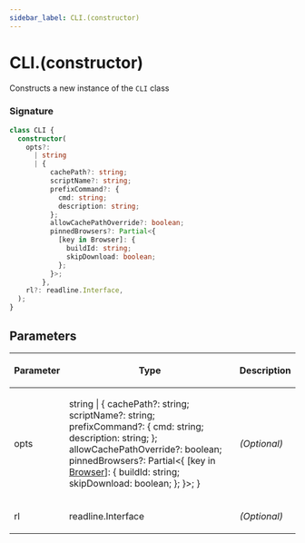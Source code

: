 ```yaml
---
sidebar_label: CLI.(constructor)
---
```


# CLI.(constructor)

Constructs a new instance of the `CLI` class

### Signature

```typescript
class CLI {
  constructor(
    opts?:
      | string
      | {
          cachePath?: string;
          scriptName?: string;
          prefixCommand?: {
            cmd: string;
            description: string;
          };
          allowCachePathOverride?: boolean;
          pinnedBrowsers?: Partial<{
            [key in Browser]: {
              buildId: string;
              skipDownload: boolean;
            };
          }>;
        },
    rl?: readline.Interface,
  );
}
```

## Parameters

<table><thead><tr><th>

Parameter

</th><th>

Type

</th><th>

Description

</th></tr></thead>
<tbody><tr><td>

opts

</td><td>

string \| &#123; cachePath?: string; scriptName?: string; prefixCommand?: &#123; cmd: string; description: string; &#125;; allowCachePathOverride?: boolean; pinnedBrowsers?: Partial&lt;&#123; \[key in [Browser](./browsers.browser.md)\]: &#123; buildId: string; skipDownload: boolean; &#125;; &#125;&gt;; &#125;

</td><td>

_(Optional)_

</td></tr>
<tr><td>

rl

</td><td>

readline.Interface

</td><td>

_(Optional)_

</td></tr>
</tbody></table>

